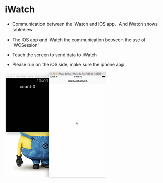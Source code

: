 # iWatch
- Communication between the iWatch and iOS app，And iWatch shows tableView


- The iOS app and iWatch the communication between the use of 'WCSession' 
- Touch the screen to send data to iWatch  
- Please run on the iOS side, make sure the iphone app  

![](iWatch.gif)
